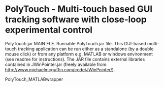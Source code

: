 # PolyTouch - Multi-touch based GUI tracking software with close-loop experimental control

PolyTouch.jar
MAIN FLE. Runnable PolyTouch.jar file. This GUI-based multi-touch tracking application can be run either as a standalone (by a double mouse click) or from any platform e.g. MATLAB or windows environment (see readme for instructions). The JAR file contains external libraries contained in JWinPointer.jar (freely available from http://www.michaelmcguffin.com/code/JWinPointer/).

PolyTouch_MATLABwrapper
